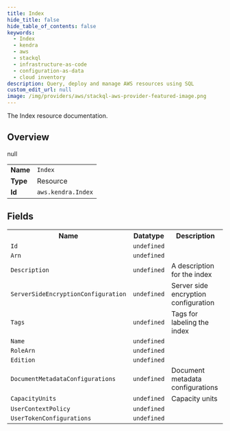 ```yaml
---
title: Index
hide_title: false
hide_table_of_contents: false
keywords:
  - Index
  - kendra
  - aws
  - stackql
  - infrastructure-as-code
  - configuration-as-data
  - cloud inventory
description: Query, deploy and manage AWS resources using SQL
custom_edit_url: null
image: /img/providers/aws/stackql-aws-provider-featured-image.png
---
```

The Index resource documentation.

## Overview
<table><tbody>
<tr><td><b>Name</b></td><td><code>Index</code></td></tr>
<tr><td><b>Type</b></td><td>Resource</td></tr>
null
<tr><td><b>Id</b></td><td><code>aws.kendra.Index</code></td></tr>
</tbody></table>

## Fields
<table><tbody>
<tr><th>Name</th><th>Datatype</th><th>Description</th></tr>
<tr><td><code>Id</code></td><td><code>undefined</code></td><td></td></tr><tr><td><code>Arn</code></td><td><code>undefined</code></td><td></td></tr><tr><td><code>Description</code></td><td><code>undefined</code></td><td>A description for the index</td></tr><tr><td><code>ServerSideEncryptionConfiguration</code></td><td><code>undefined</code></td><td>Server side encryption configuration</td></tr><tr><td><code>Tags</code></td><td><code>undefined</code></td><td>Tags for labeling the index</td></tr><tr><td><code>Name</code></td><td><code>undefined</code></td><td></td></tr><tr><td><code>RoleArn</code></td><td><code>undefined</code></td><td></td></tr><tr><td><code>Edition</code></td><td><code>undefined</code></td><td></td></tr><tr><td><code>DocumentMetadataConfigurations</code></td><td><code>undefined</code></td><td>Document metadata configurations</td></tr><tr><td><code>CapacityUnits</code></td><td><code>undefined</code></td><td>Capacity units</td></tr><tr><td><code>UserContextPolicy</code></td><td><code>undefined</code></td><td></td></tr><tr><td><code>UserTokenConfigurations</code></td><td><code>undefined</code></td><td></td></tr>
</tbody></table>